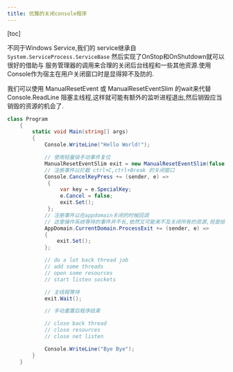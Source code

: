 ```yaml
---
title: 优雅的关闭console程序
---
```


[toc]

不同于Windows Service,我们的 service继承自 `System.ServiceProcess.ServiceBase` 然后实现了OnStop和OnShutdown就可以很好的借助与 服务管理器的调用来合理的关闭后台线程和一些其他资源.使用 Console作为宿主在用户关闭窗口时是显得猝不及防的.

我们可以使用 ManualResetEvent 或 ManualResetEventSlim 的wait来代替 Console.ReadLine 阻塞主线程,这样就可能有额外的监听进程退出,然后销毁应当销毁的资源的机会了.

``` csharp
class Program
    {
        static void Main(string[] args)
        {
            Console.WriteLine("Hello World!");

            // 使用轻量级手动事件复位
            ManualResetEventSlim exit = new ManualResetEventSlim(false);
            // 注册事件以拦截 ctrl+C,ctrl+Break 的关闭窗口
            Console.CancelKeyPress += (sender, e) =>
             {
                 var key = e.SpecialKey;
                 e.Cancel = false;
                 exit.Set();
             };
            // 注册事件以在appdomain关闭的时候回调
            // 这里操作系统等待的事件并不长,依然又可能来不及关闭所有的资源,但是给了一个机会去运行在wait后的代码
            AppDomain.CurrentDomain.ProcessExit += (sender, e) =>
            {
                exit.Set();
            };

            // do a lot back thread job
            // add some threads
            // open some resources
            // start listen sockets

            // 主线程等待
            exit.Wait();

            // 手动重置后程序结束

            // close back thread
            // close resources
            // close net listen

            Console.WriteLine("Bye Bye");
        }
    }
```